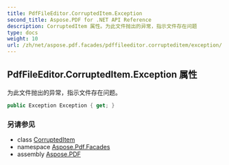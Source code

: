 ```yaml
---
title: PdfFileEditor.CorruptedItem.Exception
second_title: Aspose.PDF for .NET API Reference
description: CorruptedItem 属性。为此文件抛出的异常，指示文件存在问题
type: docs
weight: 10
url: /zh/net/aspose.pdf.facades/pdffileeditor.corrupteditem/exception/
---
```

## PdfFileEditor.CorruptedItem.Exception 属性

为此文件抛出的异常，指示文件存在问题。

```csharp
public Exception Exception { get; }
```

### 另请参见

* class [CorruptedItem](../)
* namespace [Aspose.Pdf.Facades](../../../aspose.pdf.facades/)
* assembly [Aspose.PDF](../../../)